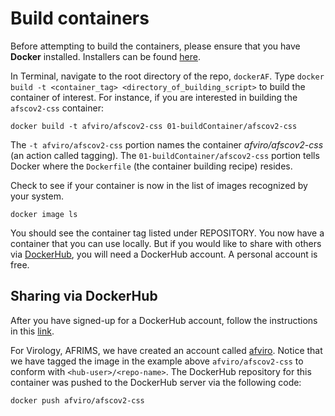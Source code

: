
# Build containers

Before attempting to build the containers, please ensure that you have **Docker** installed.
Installers can be found [here](https://www.docker.com/products/docker-desktop).

In Terminal, navigate to the root directory of the repo, `dockerAF`.
Type `docker build -t <container_tag> <directory_of_building_script>`
to build the container of interest. For instance, if you are interested in building the `afscov2-css` container:

    docker build -t afviro/afscov2-css 01-buildContainer/afscov2-css

The `-t afviro/afscov2-css` portion names the container *afviro/afscov2-css* (an action called tagging). The  `01-buildContainer/afscov2-css` portion tells Docker where the `Dockerfile` (the container building recipe) resides.

Check to see if your container is now in the list of images recognized by your system.

    docker image ls
    
    
You should see the container tag listed under REPOSITORY. You now have a container that you can use locally. But if you would like to share with others via [DockerHub](www.dockerhub.com), you will need a DockerHub account. A personal account is free.


## Sharing via DockerHub

After you have signed-up for a DockerHub account, follow the instructions in this [link](https://docs.docker.com/docker-hub/repos/).

For Virology, AFRIMS, we have created an account called [afviro](https://hub.docker.com/u/afviro).
Notice that we have tagged the image in the example above `afviro/afscov2-css` to conform with
`<hub-user>/<repo-name>`. The DockerHub repository for this container was pushed to the DockerHub server via the following code:

    docker push afviro/afscov2-css

